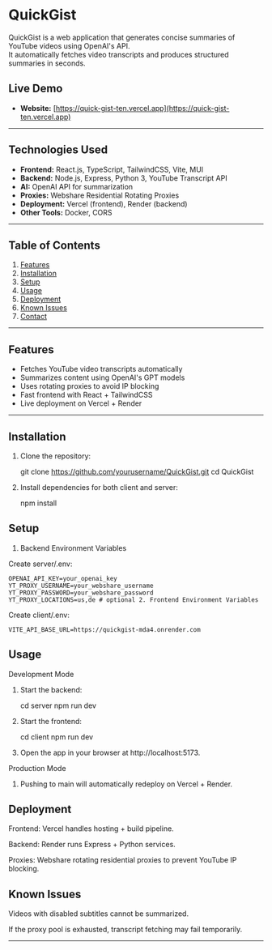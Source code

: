 # QuickGist

QuickGist is a web application that generates concise summaries of YouTube videos using OpenAI's API.  
It automatically fetches video transcripts and produces structured summaries in seconds.

## Live Demo

- **Website:** [https://quick-gist-ten.vercel.app](https://quick-gist-ten.vercel.app)

---

## Technologies Used

- **Frontend:** React.js, TypeScript, TailwindCSS, Vite, MUI
- **Backend:** Node.js, Express, Python 3, YouTube Transcript API
- **AI:** OpenAI API for summarization
- **Proxies:** Webshare Residential Rotating Proxies
- **Deployment:** Vercel (frontend), Render (backend)
- **Other Tools:** Docker, CORS

---

## Table of Contents

1. [Features](#features)
2. [Installation](#installation)
3. [Setup](#setup)
4. [Usage](#usage)
5. [Deployment](#deployment)
6. [Known Issues](#known-issues)
7. [Contact](#contact)

---

## Features

- Fetches YouTube video transcripts automatically
- Summarizes content using OpenAI's GPT models
- Uses rotating proxies to avoid IP blocking
- Fast frontend with React + TailwindCSS
- Live deployment on Vercel + Render

---

## Installation

1. Clone the repository:

   git clone https://github.com/yourusername/QuickGist.git
   cd QuickGist

2. Install dependencies for both client and server:

   npm install

## Setup

1. Backend Environment Variables

Create server/.env:

    OPENAI_API_KEY=your_openai_key
    YT_PROXY_USERNAME=your_webshare_username
    YT_PROXY_PASSWORD=your_webshare_password
    YT_PROXY_LOCATIONS=us,de # optional 2. Frontend Environment Variables

Create client/.env:

    VITE_API_BASE_URL=https://quickgist-mda4.onrender.com

## Usage

Development Mode

1. Start the backend:

   cd server
   npm run dev

2. Start the frontend:

   cd client
   npm run dev

3. Open the app in your browser at http://localhost:5173.

Production Mode

1. Pushing to main will automatically redeploy on Vercel + Render.

## Deployment

Frontend: Vercel handles hosting + build pipeline.

Backend: Render runs Express + Python services.

Proxies: Webshare rotating residential proxies to prevent YouTube IP blocking.

## Known Issues

Videos with disabled subtitles cannot be summarized.

If the proxy pool is exhausted, transcript fetching may fail temporarily.

---
